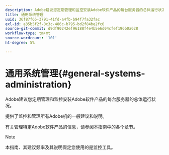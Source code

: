 ```yaml
---
description: Adobe建议您定期管理和监控安装Adobe软件产品的每台服务器的总体运行状况。
title: 通用系统管理
uuid: 36f87f65-3791-41fd-a4fb-b94f7fa32fac
exl-id: a35b5f2f-8c3c-486c-b795-bd2f84be2fc6
source-git-commit: d9df90242ef96188f4e4b5e6d04cfef196b0a628
workflow-type: tm+mt
source-wordcount: '101'
ht-degree: 5%

---
```


# 通用系统管理{#general-systems-administration}

Adobe建议您定期管理和监控安装Adobe软件产品的每台服务器的总体运行状况。

提供了监控和管理所有Adobe机的一般建议和说明。

有关管理特定Adobe软件产品的信息，请参阅本指南中的各个章节。

>[!NOTE]
>
>本指南、其建议频率及其说明假定您使用的是监控工具。
